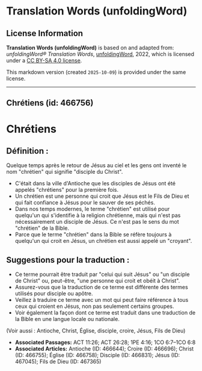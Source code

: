 # Translation Words (unfoldingWord)

## License Information

**Translation Words (unfoldingWord)** is based on and adapted from: _unfoldingWord® Translation Words_, [unfoldingWord](https://unfoldingword.org/utw), 2022, which is licensed under a [CC BY-SA 4.0 license](https://creativecommons.org/licenses/by-sa/4.0/legalcode.en).

This markdown version (created `2025-10-09`) is provided under the same license.



--------------------------------

## Chrétiens (id: 466756)

Chrétiens
=========

Définition :
------------

Quelque temps après le retour de Jésus au ciel et les gens ont inventé le nom "chrétien" qui signifie "disciple du Christ".

* C'était dans la ville d'Antioche que les disciples de Jésus ont été appelés "chrétiens" pour la première fois.
* Un chrétien est une personne qui croit que Jésus est le Fils de Dieu et qui fait confiance à Jésus pour le sauver de ses péchés.
* Dans nos temps modernes, le terme "chrétien" est utilisé pour quelqu'un qui s'identifie à la religion chrétienne, mais qui n'est pas nécessairement un disciple de Jésus. Ce n'est pas le sens du mot "chrétien" de la Bible.
* Parce que le terme "chrétien" dans la Bible se réfère toujours à quelqu'un qui croit en Jésus, un chrétien est aussi appelé un "croyant".

Suggestions pour la traduction :
--------------------------------

* Ce terme pourrait être traduit par "celui qui suit Jésus" ou "un disciple de Christ" ou, peut\-être, "une personne qui croit et obéit à Christ".
* Assurez\-vous que la traduction de ce terme est différente des termes utilisés pour disciple ou apôtre.
* Veillez à traduire ce terme avec un mot qui peut faire référence à tous ceux qui croient en Jésus, non pas seulement certains groupes.
* Voir également la façon dont ce terme est traduit dans une traduction de la Bible en une langue locale ou nationale.

(Voir aussi : Antioche, Christ, Église, disciple, croire, Jésus, Fils de Dieu)

* **Associated Passages:** ACT 11:26; ACT 26:28; 1PE 4:16; 1CO 6:7–1CO 6:8
* **Associated Articles:** Antioche (ID: 466644); Croire (ID: 466696); Christ (ID: 466755); Église (ID: 466758); Disciple (ID: 466831); Jésus (ID: 467045); Fils de Dieu (ID: 467365)

